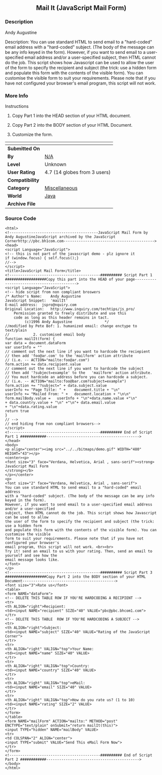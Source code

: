 ﻿<div align="center">

## Mail It \(JavaScript Mail Form\)


</div>

### Description

Andy Augustine

Description: You can use standard HTML to send email to a "hard-coded" email address with a "hard-coded" subject. (The body of the message can be any info keyed in the form). However, if you want to send email to a user-specified email address and/or a user-specified subject, then HTML cannot do the job. This script shows how Javascript can be used to allow the user of the form to specify the recipient and subject (the trick: use a hidden form and populate this form with the contents of the visible form). You can customise the visible form to suit your requirements. Please note that if you have not configured your browser's email program, this script will not work.
 
### More Info
 
Instructions

1. Copy Part 1 into the HEAD section of your HTML document.

2. Copy Part 2 into the BODY section of your HTML Document.

3. Customize the form.


<span>             |<span>
---                |---
**Submitted On**   |
**By**             |[N/A](https://github.com/Planet-Source-Code/PSCIndex/blob/master/ByAuthor/empty.md)
**Level**          |Unknown
**User Rating**    |4.7 (14 globes from 3 users)
**Compatibility**  |
**Category**       |[Miscellaneous](https://github.com/Planet-Source-Code/PSCIndex/blob/master/ByCategory/miscellaneous__2-57.md)
**World**          |[Java](https://github.com/Planet-Source-Code/PSCIndex/blob/master/ByWorld/java.md)
**Archive File**   |[](https://github.com/Planet-Source-Code/mail-it-javascript-mail-form__2-1714/archive/master.zip)





### Source Code

```
<html>
<!-----------------------------------------JavaScript Mail Form by Andy AugustineJavaScript archived by the JavaScript Cornerhttp://pbc.bh1com.com------------------------------------------>
<head>
<script Language="JavaScript">
<!-- this is not part of the javascript demo - plz ignore it
if (window.focus) { self.focus();}
//-->
</script>
<title>JavaScript Mail Form</title>
<!------------------------------------------########## Script Part 1 ###################Copy this part into the HEAD of your page------------------------------------------->
<script Language="JavaScript">
<!-- hide script from non compliant broswers
/* Author's Name:	 Andy Augustine
JavaScript Snippet:	 'mailIt'
E-mail address:	 jspro@nquiry.com
Original Location:	 http://www.inquiry.com/techtips/js_pro/
	Permission granted to freely distribute	and use	this
	code as	long as	this header remains in tact.
		 (c)1996 Andy Augustine				  */
//modified by Pete Bof: 1. humanized email: change enctype to text/plain
//           2. customised email body
function mailIt(form) {
var data = document.dataForm
var userInfo = ""
// comment out the next line if you want to hardcode the reciepient
// then add 'foo@ar.com' to the 'mailform' action attribute
// (i.e. -- ACTION="mailto:foo@ar.com")
form.action += data.recipient.value
// comment out the next line if you want to hardcode the subject
// then add '?subject=example' to the	'mailform' action attribute.
// You must hardcode an address before you can hardcode a subject.
// (i.e. -- ACTION="mailto:foo@bar.com?subject=example")
form.action += "?subject=" + data.subject.value
userInfo += "Page Title: " +	document.title + "\n"
userInfo += "Mailed From: " +	document.location + "\n\n"
form.mailBody.value =	userInfo + "\n"+data.name.value +"\n"
+ data.country.value + "\n" +"\n"+ data.email.value
+ "\n"+data.rating.value
return true
}
// -->
// end hiding from non compliant browsers-->
</script>
<!------------------------------------------########## End of Script Part 1 ############------------------------------------------->
</head>
<body>
<p align="center"><img src="../../bitmaps/demo.gif" WIDTH="480" HEIGHT="43"></p>
<center><p>
<font size="3" face="Verdana, Helvetica, Arial , sans-serif"><strong>
JavaScript Mail Form
</strong></b>
</p></center>
<p>
<font size="2" face="Verdana, Helvetica, Arial , sans-serif">
You can use standard HTML to send email to a "hard-coded" email address
with a "hard-coded" subject. (The body of the message can be any info keyed in the form).
However, if you want to send email to a user-specified email address and/or a user-specified
subject, then HTML cannot do the job. This script shows how Javascript can be used to allow
the user of the form to specify the recipient and subject (the trick: use a hidden form
and populate this form with the contents of the visible form). You can customise the visible
form to suit your requirements. Please note that if you have not configured your browser's
email program, this script will not work. <br><br>
Try it! send an email to us with your rating. Then, send an email to yourself and see how the
email message looks like.
</font>
</p>
<!------------------------------------------########## Script Part 3 ###################Copy Part 2 into the BODY section of your HTML Document------------------------------------------->
<font size="3">Rate us</font>
<table>
<form NAME="dataForm">
<!-- DELETE THIS TABLE ROW IF YOU'RE HARDCODING	A RECIPIENT -->
<tr>
<th ALIGN="right">Recipient:
<td><input NAME="recipient" SIZE="40" VALUE="pbc@pbc.bhcom1.com">
</tr>
<!-- DELETE THIS TABLE	ROW IF YOU'RE HARDCODING A SUBJECT -->
<tr>
<th ALIGN="right">Subject:
<td><input NAME="subject" SIZE="40" VALUE="Rating of the JavaScript Corner">
</tr>
<tr>
<th ALIGN="right" VALIGN="top">Your Name:
<td><input NAME="name" SIZE="40" VALUE>
</tr>
<tr>
<th ALIGN="right" VALIGN="top">Country:
<td><input NAME="country" SIZE="40" VALUE>
</tr>
<tr>
<th ALIGN="right" VALIGN="top">eMail:
<td><input NAME="email" SIZE="40" VALUE>
</tr>
<tr>
<th ALIGN="right" VALIGN="top">How do you rate us? (1 to 10)
<td><input NAME="rating" SIZE="2" VALUE>
</tr>
</form>
</table>
<form NAME="mailForm" ACTION="mailto:" METHOD="post" ENCTYPE="text/plain" onSubmit="return mailIt(this)">
<input TYPE="hidden" NAME="mailBody" VALUE>
<tr>
<td COLSPAN="2" ALIGN="center">
<input TYPE="submit" VALUE="Send This eMail	Form Now">
</tr>
</form>
<!------------------------------------------########## End of Script Part 2 ############------------------------------------------->
</body>
</html>
```

